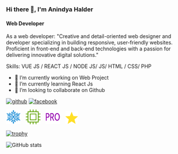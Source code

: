### Hi there 👋, I'm Anindya Halder
#### Web Developer

As a web developer:
"Creative and detail-oriented web designer and developer specializing in building responsive, user-friendly websites. Proficient in front-end and back-end technologies with a passion for delivering innovative digital solutions."



Skills: VUE JS / REACT JS / NODE JS/ JS/ HTML / CSS/ PHP

- 🔭 I’m currently working on Web Project 
- 🌱 I’m currently learning React Js 
- 👯 I’m looking to collaborate on Github 


[<img src='https://cdn.jsdelivr.net/npm/simple-icons@3.0.1/icons/github.svg' alt='github' height='40'>](https://github.com/Anindya231220)  [<img src='https://cdn.jsdelivr.net/npm/simple-icons@3.0.1/icons/facebook.svg' alt='facebook' height='40'>](https://www.facebook.com/anindya.halder.50)  

<a href='https://archiveprogram.github.com/'><img src='https://raw.githubusercontent.com/acervenky/animated-github-badges/master/assets/acbadge.gif' width='40' height='40'></a> <a href='https://docs.github.com/en/developers'><img src='https://raw.githubusercontent.com/acervenky/animated-github-badges/master/assets/devbadge.gif' width='40' height='40'></a> <a href='https://github.com/pricing'><img src='https://raw.githubusercontent.com/acervenky/animated-github-badges/master/assets/pro.gif' width='40' height='40'></a> <a href='https://stars.github.com/'><img src='https://raw.githubusercontent.com/acervenky/animated-github-badges/master/assets/starbadge.gif' width='35' height='35'></a> 

[![trophy](https://github-profile-trophy.vercel.app/?username=Anindya231220)](https://github.com/ryo-ma/github-profile-trophy)

![GitHub stats](https://github-readme-stats.vercel.app/api?username=Anindya231220&show_icons=true)  
